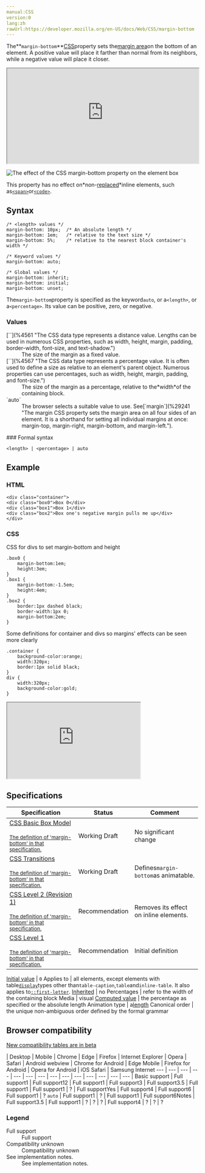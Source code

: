 ```yaml
---
manual:CSS
version:0
lang:zh
rawUrl:https://developer.mozilla.org/en-US/docs/Web/CSS/margin-bottom
---
```






The**`margin-bottom`**[CSS](%28421 "CSS")property sets the[margin area](%32859 "")on the bottom of an element. A positive value will place it farther than normal from its neighbors, while a negative value will place it closer.

<iframe src='https://interactive-examples.mdn.mozilla.net/pages/css/margin-bottom.html' width='100%' height='250'></iframe>


![The effect of the CSS margin-bottom property on the element box](%35164 "")



This property has no effect on*non-[replaced](%28752 "")*inline elements, such as[`<span>`](%13247 "The HTML <span> element is a generic inline container for phrasing content, which does not inherently represent anything. It can be used to group elements for styling purposes (using the class or id attributes), or because they share attribute values, such as lang.")or[`<code>`](%34192 "The HTML <code> element displays its contents styled in a fashion intended to indicate that the text is a short fragment of computer code.").


## Syntax<a name="Syntax"></a>

```
/* <length> values */
margin-bottom: 10px;  /* An absolute length */
margin-bottom: 1em;   /* relative to the text size */
margin-bottom: 5%;    /* relative to the nearest block container's width */

/* Keyword values */
margin-bottom: auto;

/* Global values */
margin-bottom: inherit;
margin-bottom: initial;
margin-bottom: unset;
```


The`margin-bottom`property is specified as the keyword`auto`, or a`<length>`, or a`<percentage>`. Its value can be positive, zero, or negative.


### Values<a name="Values"></a>
<dl><dt id=''>[`<length>`](%4561 "The <length> CSS data type represents a distance value. Lengths can be used in numerous CSS properties, such as width, height, margin, padding, border-width, font-size, and text-shadow.")</dt><dd>The size of the margin as a fixed value.</dd><dt id=''>[`<percentage>`](%4567 "The <percentage> CSS data type represents a percentage value. It is often used to define a size as relative to an element's parent object. Numerous properties can use percentages, such as width, height, margin, padding, and font-size.")</dt><dd>The size of the margin as a percentage, relative to the*width*of the containing block.</dd><dt id=''>`auto`</dt><dd>The browser selects a suitable value to use. See[`margin`](%29241 "The margin CSS property sets the margin area on all four sides of an element. It is a shorthand for setting all individual margins at once: margin-top, margin-right, margin-bottom, and margin-left.").</dd></dl>
### Formal syntax<a name="Formal_syntax"></a>

```
<length> | <percentage> | auto
```

## Example<a name="Example"></a>

### HTML<a name="HTML"></a>

```
<div class="container">
<div class="box0">Box 0</div>
<div class="box1">Box 1</div>
<div class="box2">Box one's negative margin pulls me up</div>
</div>
```

### CSS<a name="CSS"></a>


CSS for divs to set margin-bottom and height


```
.box0 {
    margin-bottom:1em;
    height:3em;
}
.box1 {
    margin-bottom:-1.5em;
    height:4em;
}
.box2 {
    border:1px dashed black;
    border-width:1px 0;
    margin-bottom:2em;
}
```


Some definitions for container and divs so margins&#39; effects can be seen more clearly


```
.container {
    background-color:orange;
    width:320px;
    border:1px solid black;
}
div {
    width:320px;
    background-color:gold;
}
```


<iframe src='https://mdn.mozillademos.org/en-US/docs/Web/CSS/margin-bottom$samples/Example?revision=1359332' width='350' height='200'></iframe>



## Specifications<a name="Specifications"></a>

Specification | Status | Comment 
 ---  |  ---  |  ---  | 
[CSS Basic Box Model<br></br><small>The definition of &#39;margin-bottom&#39; in that specification.</small>](%30873 "") | Working Draft | No significant change 
[CSS Transitions<br></br><small>The definition of &#39;margin-bottom&#39; in that specification.</small>](%29205 "") | Working Draft | Defines`margin-bottom`as animatable. 
[CSS Level 2 (Revision 1)<br></br><small>The definition of &#39;margin-bottom&#39; in that specification.</small>](%30839 "") | Recommendation | Removes its effect on inline elements. 
[CSS Level 1<br></br><small>The definition of &#39;margin-bottom&#39; in that specification.</small>](%30874 "") | Recommendation | Initial definition 


[Initial value](%28552 "") | `0` 
Applies to | all elements, except elements with table[`display`](%30836 "The display CSS property specifies the type of rendering box used for an element. In HTML, default display property values are taken from behaviors described in the HTML specifications or from the browser/user default stylesheet. The default value in XML is inline, including SVG elements.")types other than`table-caption`,`table`and`inline-table`. It also applies to[`::first-letter`](%28553 "The ::first-letter CSS pseudo-element applies styles to the first letter of the first line of a block-level element, but only when not preceded by other content (such as images or inline tables)."). 
[Inherited](%28555 "") | no 
Percentages | refer to the width of the containing block 
Media | visual 
[Computed value](%28556 "") | the percentage as specified or the absolute length 
Animation type | a[length](%28692 "Values of the <length> CSS data type are interpolated as real, floating-point numbers.") 
Canonical order | the unique non-ambiguous order defined by the formal grammar 


## Browser compatibility<a name="Browser_Compatibility"></a>
[New compatibility tables are in beta<i></i>](%3360 "")

 | <abbr>Desktop<i></i></abbr> | <abbr>Mobile<i></i></abbr> 
 | <abbr>Chrome<i></i></abbr> | <abbr>Edge<i></i></abbr> | <abbr>Firefox<i></i></abbr> | <abbr>Internet Explorer<i></i></abbr> | <abbr>Opera<i></i></abbr> | <abbr>Safari<i></i></abbr> | <abbr>Android webview<i></i></abbr> | <abbr>Chrome for Android<i></i></abbr> | <abbr>Edge Mobile<i></i></abbr> | <abbr>Firefox for Android<i></i></abbr> | <abbr>Opera for Android<i></i></abbr> | <abbr>iOS Safari<i></i></abbr> | <abbr>Samsung Internet<i></i></abbr> 
 ---  |  ---  |  ---  |  ---  |  ---  |  ---  |  ---  |  ---  |  ---  |  ---  |  ---  |  ---  |  ---  |  ---  | 
Basic support | <abbr>Full support</abbr>1 | <abbr>Full support</abbr>12 | <abbr>Full support</abbr>1 | <abbr>Full support</abbr>3 | <abbr>Full support</abbr>3.5 | <abbr>Full support</abbr>1 | <abbr>Full support</abbr>1 | <abbr>?</abbr> | <abbr>Full support</abbr>Yes | <abbr>Full support</abbr>4 | <abbr>Full support</abbr>6 | <abbr>Full support</abbr>1 | <abbr>?</abbr> 
`auto` | <abbr>Full support</abbr>1 | <abbr>?</abbr> | <abbr>Full support</abbr>1 | <abbr>Full support</abbr>6<abbr>Notes<i></i></abbr> | <abbr>Full support</abbr>3.5 | <abbr>Full support</abbr>1 | <abbr>?</abbr> | <abbr>?</abbr> | <abbr>?</abbr> | <abbr>Full support</abbr>4 | <abbr>?</abbr> | <abbr>?</abbr> | <abbr>?</abbr> 


### Legend<a name="Legend"></a>
<dl><dt id=''><abbr>Full support</abbr></dt><dd>Full support</dd><dt id=''><abbr>Compatibility unknown</abbr></dt><dd>Compatibility unknown</dd><dt id=''><abbr>See implementation notes.<i></i></abbr></dt><dd>See implementation notes.</dd></dl>



